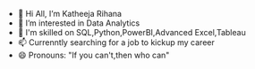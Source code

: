 - 👋 Hi All, I’m Katheeja Rihana
- 👀 I’m interested in Data Analytics
- 🌱 I'm skilled on SQL,Python,PowerBI,Advanced Excel,Tableau 
- 📫 Currenntly searching for a job to kickup my career
- 😄 Pronouns: "If you can't,then who can"

<!---
katheejarihana/katheejarihana is a ✨ special ✨ repository because its `README.md` (this file) appears on your GitHub profile.
You can click the Preview link to take a look at your changes.
--->
